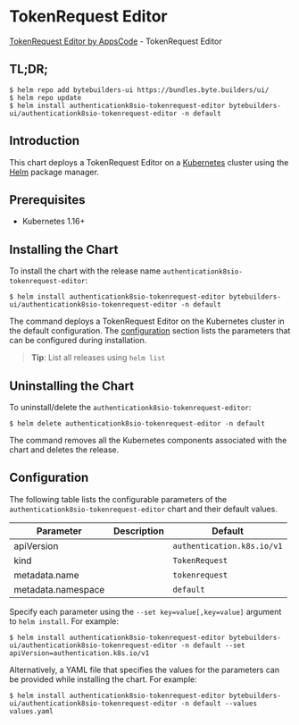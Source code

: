 # TokenRequest Editor

[TokenRequest Editor by AppsCode](https://byte.builders) - TokenRequest Editor

## TL;DR;

```console
$ helm repo add bytebuilders-ui https://bundles.byte.builders/ui/
$ helm repo update
$ helm install authenticationk8sio-tokenrequest-editor bytebuilders-ui/authenticationk8sio-tokenrequest-editor -n default
```

## Introduction

This chart deploys a TokenRequest Editor on a [Kubernetes](http://kubernetes.io) cluster using the [Helm](https://helm.sh) package manager.

## Prerequisites

- Kubernetes 1.16+

## Installing the Chart

To install the chart with the release name `authenticationk8sio-tokenrequest-editor`:

```console
$ helm install authenticationk8sio-tokenrequest-editor bytebuilders-ui/authenticationk8sio-tokenrequest-editor -n default
```

The command deploys a TokenRequest Editor on the Kubernetes cluster in the default configuration. The [configuration](#configuration) section lists the parameters that can be configured during installation.

> **Tip**: List all releases using `helm list`

## Uninstalling the Chart

To uninstall/delete the `authenticationk8sio-tokenrequest-editor`:

```console
$ helm delete authenticationk8sio-tokenrequest-editor -n default
```

The command removes all the Kubernetes components associated with the chart and deletes the release.

## Configuration

The following table lists the configurable parameters of the `authenticationk8sio-tokenrequest-editor` chart and their default values.

|     Parameter      | Description |          Default           |
|--------------------|-------------|----------------------------|
| apiVersion         |             | `authentication.k8s.io/v1` |
| kind               |             | `TokenRequest`             |
| metadata.name      |             | `tokenrequest`             |
| metadata.namespace |             | `default`                  |


Specify each parameter using the `--set key=value[,key=value]` argument to `helm install`. For example:

```console
$ helm install authenticationk8sio-tokenrequest-editor bytebuilders-ui/authenticationk8sio-tokenrequest-editor -n default --set apiVersion=authentication.k8s.io/v1
```

Alternatively, a YAML file that specifies the values for the parameters can be provided while
installing the chart. For example:

```console
$ helm install authenticationk8sio-tokenrequest-editor bytebuilders-ui/authenticationk8sio-tokenrequest-editor -n default --values values.yaml
```
